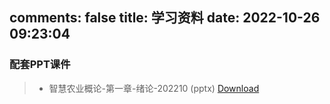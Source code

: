 comments: false
title: 学习资料
date: 2022-10-26 09:23:04
---

### 配套PPT课件

> - 智慧农业概论-第一章-绪论-202210 (pptx)   [Download](https://img1.wsimg.com/blobby/go/81a73a01-ec74-495b-9ba5-33e97bcaeceb/downloads/%E6%99%BA%E6%85%A7%E5%86%9C%E4%B8%9A%E6%A6%82%E8%AE%BA-%E7%AC%AC%E4%B8%80%E7%AB%A0-%E7%BB%AA%E8%AE%BA-202210.pptx?ver=1665923559362)
